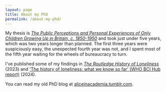 ```yaml
---
layout: page
title: About my PhD
permalink: /about-my-phd/
---
```


My thesis is [<cite>The Public Perceptions and Personal Experiences of Only Children Growing Up in Britain, c. 1850-1950</cite>](https://repository.essex.ac.uk/22943/) and took just under five years, which was two years longer than planned. The first three years were suspiciously easy, the unexpected fourth year was not, and I spent most of the fifth year waiting for the wheels of bureaucracy to turn.

I've published some of my findings in [<cite>The Routledge History of Loneliness</cite>](https://doi.org/10.4324/9780429331848-21) (2023) and ['The history of loneliness: what we know so far' (WHO BCI Hub report)](https://bci-hub.org/documents/history-loneliness-what-we-know-so-far) (2024).

You can read my old PhD blog at <a href="https://aliceinacademia.tumblr.com/" target="_blank">aliceinacademia.tumblr.com</a>.
